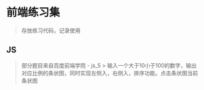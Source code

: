 # 前端练习集

> 存放练习代码，记录使用

## JS
> 部分题目来自百度前端学院
    - js_5
    > 输入一个大于10小于100的数字，输出对应比例的条状图，同时实现左侧入，右侧入，排序功能。点击条状图当前条状图
